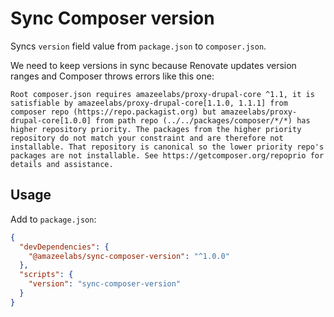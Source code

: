 # Sync Composer version

Syncs `version` field value from `package.json` to `composer.json`.

We need to keep versions in sync because Renovate updates version ranges and
Composer throws errors like this one:

```
Root composer.json requires amazeelabs/proxy-drupal-core ^1.1, it is satisfiable by amazeelabs/proxy-drupal-core[1.1.0, 1.1.1] from composer repo (https://repo.packagist.org) but amazeelabs/proxy-drupal-core[1.0.0] from path repo (../../packages/composer/*/*) has higher repository priority. The packages from the higher priority repository do not match your constraint and are therefore not installable. That repository is canonical so the lower priority repo's packages are not installable. See https://getcomposer.org/repoprio for details and assistance.
```

## Usage

Add to `package.json`:

```json
{
  "devDependencies": {
    "@amazeelabs/sync-composer-version": "^1.0.0"
  },
  "scripts": {
    "version": "sync-composer-version"
  }
}
```
